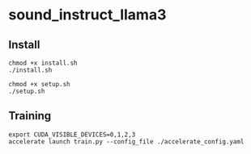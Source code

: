 # sound_instruct_llama3

## Install
```
chmod +x install.sh
./install.sh

chmod +x setup.sh
./setup.sh
```

## Training
```
export CUDA_VISIBLE_DEVICES=0,1,2,3
accelerate launch train.py --config_file ./accelerate_config.yaml
```
